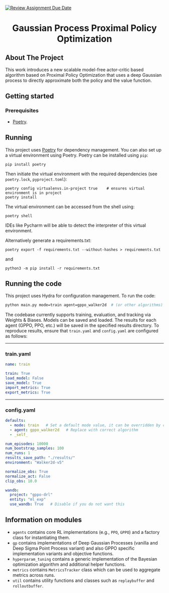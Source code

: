[![Review Assignment Due Date](https://classroom.github.com/assets/deadline-readme-button-22041afd0340ce965d47ae6ef1cefeee28c7c493a6346c4f15d667ab976d596c.svg)](https://classroom.github.com/a/ikU1ofUk)
<br />
<p align="center">
  <h1 align="center">Gaussian Process Proximal Policy Optimization</h1>

  <p align="center">
  </p>
</p>

## About The Project
This work introduces a new scalable model-free actor-critic based algorithm based on Proximal Policy Optimization that uses a deep Gaussian process to directly approximate both the policy and the value function. 

## Getting started

### Prerequisites
- [Poetry](https://python-poetry.org/).
## Running
This project uses  [Poetry](https://python-poetry.org/) for dependency management.
You can also set up a virtual environment using Poetry. Poetry can  be installed using `pip`:
```
pip install poetry
```
Then initiate the virtual environment with the required dependencies (see `poetry.lock`, `pyproject.toml`):
```
poetry config virtualenvs.in-project true    # ensures virtual environment is in project
poetry install
```
The virtual environment can be accessed from the shell using:
```
poetry shell
```
IDEs like Pycharm will be able to detect the interpreter of this virtual environment.

Alternatively generate a requirements.txt:
```
poetry export -f requirements.txt --without-hashes > requirements.txt
```
and
```
python3 -m pip install -r requirements.txt
```

## Running the code

This project uses Hydra for configuration management. To run the code:

```bash
python main.py mode=train agent=gppo_walker2d  # (or other algorithms) or just `python main.py` for default configs
```

The codebase currently supports training, evaluation, and tracking via Weights & Biases. Models can be saved and loaded. The results for each agent (GPPO, PPO, etc.) will be saved in the specified results directory. To reproduce results, ensure that `train.yaml` and `config.yaml` are configured as follows:

---

### train.yaml

```yaml
name: train

train: True
load_model: False
save_model: True
import_metrics: True
export_metrics: True
```

---

### config.yaml

```yaml
defaults:
  - mode: train   # Set a default mode value, it can be overridden by command-line args
  - agent: gppo_walker2d   # Replace with correct algorithm
  - _self_

num_episodes: 10000
num_bootstrap_samples: 100
num_runs: 1
results_save_path: "./results/"
environment: "Walker2d-v5"

normalize_obs: True
normalize_act: False
clip_obs: 10.0

wandb:
  project: "gppo-drl"
  entity: "ml_exp"
  use_wandb: True   # Disable if you do not want this
```


## Information on modules
* `agents` contains core RL implementations (e.g., `PPO`, `GPPO`) and a factory class for instantiating them.
* `gp` contains implementations of Deep Gaussian Processes (vanilla and Deep Sigma Point Process variant) and also GPPO specific implementation variants and objective functions.
* `hyperparam_tuning` contains a generic implementation of the Bayesian optimization algorithm and additional helper functions.
* `metrics` contains `MetricsTracker` class which can be used to aggregate metrics across runs.
* `util` contains utility functions and classes such as `replaybuffer` and `rolloutbuffer`.


